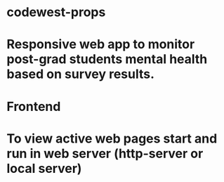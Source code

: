# codewest-props
# Responsive web app to monitor post-grad students mental health based on survey results. 
# Frontend

# To view active web pages start and run in web server (http-server or local server)
